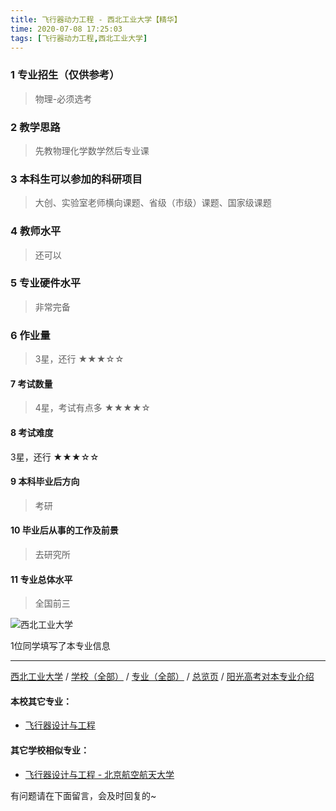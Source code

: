 ```yaml
---
title: 飞行器动力工程 - 西北工业大学【精华】
time: 2020-07-08 17:25:03
tags: [飞行器动力工程,西北工业大学]
---
```

### 1 专业招生（仅供参考）  
> 物理-必须选考


### 2 教学思路
> 先教物理化学数学然后专业课


### 3 本科生可以参加的科研项目
>  大创、实验室老师横向课题、省级（市级）课题、国家级课题


### 4 教师水平
> 还可以


### 5 专业硬件水平
> 非常完备


### 6 作业量
>3星，还行
★★★☆☆


#### 7 考试数量
>4星，考试有点多
★★★★☆


#### 8 考试难度
> 
3星，还行
★★★☆☆


#### 9 本科毕业后方向
> 考研


#### 10 毕业后从事的工作及前景
> 去研究所


#### 11 专业总体水平
> 全国前三


![西北工业大学](http://upload-images.jianshu.io/upload_images/6206192-b760a097aac91661.jpeg?imageMogr2/auto-orient/strip%7CimageView2/2/w/1240)


1位同学填写了本专业信息
***
[西北工业大学](http://www.jianshu.com/p/b12430c99d66) / [学校（全部）](http://www.jianshu.com/p/3efa6bcca419) / [专业（全部）](http://www.jianshu.com/p/2d4c6d3552c2) / [总览页](http://www.jianshu.com/p/445daeb4fa00) / [阳光高考对本专业介绍](http://gaokao.chsi.com.cn/sch/zyk/view.do?schId=73396601&specId=73384756
)
#### 本校其它专业：
- [飞行器设计与工程](http://www.jianshu.com/p/9aee66d10d68)

#### 其它学校相似专业：
- [飞行器设计与工程 - 北京航空航天大学](http://www.jianshu.com/p/3f56b860c17b)

有问题请在下面留言，会及时回复的~